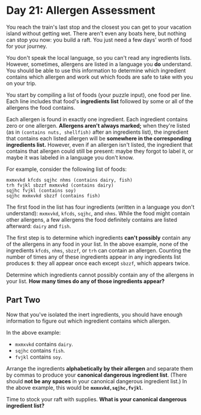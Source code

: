# Day 21: Allergen Assessment

You reach the train's last stop and the closest you can get to your vacation island without getting wet. There aren't even any boats here, but nothing can stop you now: you build a raft. You just need a few days' worth of food for your journey.

You don't speak the local language, so you can't read any ingredients lists. However, sometimes, allergens are listed in a language you __do__ understand. You should be able to use this information to determine which ingredient contains which allergen and work out which foods are safe to take with you on your trip.

You start by compiling a list of foods (your puzzle input), one food per line. Each line includes that food's __ingredients list__ followed by some or all of the allergens the food contains.

Each allergen is found in exactly one ingredient. Each ingredient contains zero or one allergen. __Allergens aren't always marked;__ when they're listed (as in `(contains nuts, shellfish)` after an ingredients list), the ingredient that contains each listed allergen will be __somewhere in the corresponding ingredients list.__ However, even if an allergen isn't listed, the ingredient that contains that allergen could still be present: maybe they forgot to label it, or maybe it was labeled in a language you don't know.

For example, consider the following list of foods:

```
mxmxvkd kfcds sqjhc nhms (contains dairy, fish)
trh fvjkl sbzzf mxmxvkd (contains dairy)
sqjhc fvjkl (contains soy)
sqjhc mxmxvkd sbzzf (contains fish)
```

The first food in the list has four ingredients (written in a language you don't understand): `mxmxvkd`, `kfcds`, `sqjhc`, and `nhms`. While the food might contain other allergens, a few allergens the food definitely contains are listed afterward: `dairy` and `fish`.

The first step is to determine which ingredients __can't possibly__ contain any of the allergens in any food in your list. In the above example, none of the ingredients `kfcds`, `nhms`, `sbzzf`, or `trh` can contain an allergen. Counting the number of times any of these ingredients appear in any ingredients list produces __`5`__: they all appear once each except `sbzzf`, which appears twice.

Determine which ingredients cannot possibly contain any of the allergens in your list. __How many times do any of those ingredients appear?__

## Part Two

Now that you've isolated the inert ingredients, you should have enough information to figure out which ingredient contains which allergen.

In the above example:

- `mxmxvkd` contains `dairy`.
- `sqjhc` contains `fish`.
- `fvjkl` contains `soy`.

Arrange the ingredients __alphabetically by their allergen__ and separate them by commas to produce your __canonical dangerous ingredient list__. (There should __not be any spaces__ in your canonical dangerous ingredient list.) In the above example, this would be __`mxmxvkd,sqjhc,fvjkl`__.

Time to stock your raft with supplies. __What is your canonical dangerous ingredient list?__
